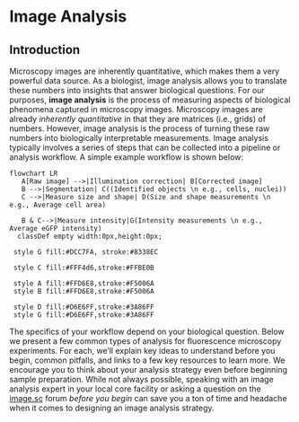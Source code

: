 # Image Analysis

## Introduction

Microscopy images are inherently quantitative, which makes them a very powerful data source. As a biologist, image analysis allows you to translate these numbers into insights that answer biological questions. For our purposes, **image analysis** is the process of measuring aspects of biological phenomena captured in microscopy images. Microscopy images are already _inherently quantitative_ in that they are matrices (i.e., grids) of numbers. However, image analysis is the process of turning these raw numbers into biologically interpretable measurements. Image analysis typically involves a series of steps that can be collected into a pipeline or analysis workflow. A simple example workflow is shown below:

```{mermaid}
flowchart LR
   A[Raw image] -->|Illumination correction| B[Corrected image]
   B -->|Segmentation| C((Identified objects \n e.g., cells, nuclei))
   C -->|Measure size and shape| D(Size and shape measurements \n e.g., Average cell area)

   B & C-->|Measure intensity|G(Intensity measurements \n e.g., Average eGFP intensity)
  classDef empty width:0px,height:0px;

 style G fill:#DCC7FA, stroke:#8338EC

 style C fill:#FFF4d6,stroke:#FFBE0B

 style A fill:#FFD6E8,stroke:#F5006A
 style B fill:#FFD6E8,stroke:#F5006A

 style D fill:#D6E6FF,stroke:#3A86FF
 style G fill:#D6E6FF,stroke:#3A86FF
```
The specifics of your workflow depend on your biological question. Below we present a few common types of analysis for fluorescence microscopy experiments. For each, we’ll explain key ideas to understand before you begin, common pitfalls, and links to a few key resources to learn more. We encourage you to think about your analysis strategy even before beginning sample preparation. While not always possible, speaking with an image analysis expert in your local core facility or asking a question on the [image.sc](image.sc) forum _before you begin_ can save you a ton of time and headache when it comes to designing an image analysis strategy.
